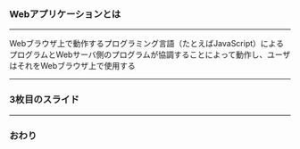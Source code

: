 ### Webアプリケーションとは


---


Webブラウザ上で動作するプログラミング言語（たとえばJavaScript）によるプログラムとWebサーバ側のプログラムが協調することによって動作し、ユーザはそれをWebブラウザ上で使用する


---


### 3枚目のスライド


---


### おわり
